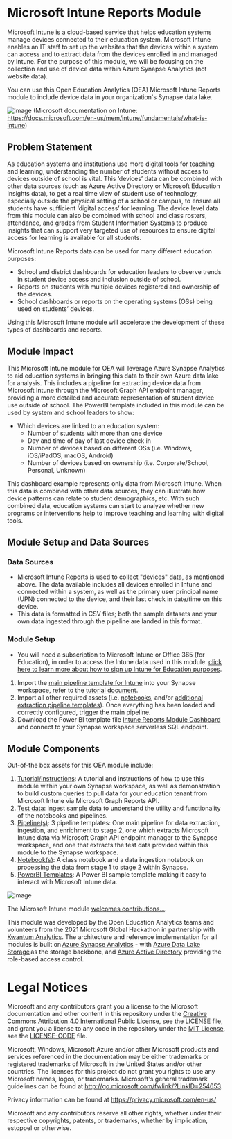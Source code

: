# Microsoft Intune Reports Module
Microsoft Intune is a cloud-based service that helps education systems manage devices connected to their education system. Microsoft Intune enables an IT staff to set up the websites that the devices within a system can access and to extract data from the devices enrolled in and managed by Intune. For the purpose of this module, we will be focusing on the collection and use of device data within Azure Synapse Analytics (not website data). 

You can use this Open Education Analytics (OEA) Microsoft Intune Reports module to include device data in your organization's Synapse data lake.

 ![image](https://github.com/microsoft/OpenEduAnalytics/blob/bb54627d99d8ae8fcc4b575cdd040b9b61b6b730/modules/Intune/docs/images/Intune%20Diagram.png)
 (Microsoft documentation on Intune: https://docs.microsoft.com/en-us/mem/intune/fundamentals/what-is-intune) 

## Problem Statement
As education systems and institutions use more digital tools for teaching and learning, understanding the number of students without access to devices outside of school is vital. This ‘devices’ data can be combined with other data sources (such as Azure Active Directory or Microsoft Education Insights data), to get a real time view of student use of technology, especially outside the physical setting of a school or campus, to ensure all students have sufficient ‘digital access’ for learning. The device level data from this module can also be combined with school and class rosters, attendance, and grades from Student Information Systems to produce insights that can support very targeted use of resources to ensure digital access for learning is available for all students. 

Microsoft Intune Reports data can be used for many different education purposes: 
  -	School and district dashboards for education leaders to observe trends in student device access and inclusion outside of school. 
  - Reports on students with multiple devices registered and ownership of the devices. 
  -	School dashboards or reports on the operating systems (OSs) being used on students’ devices. 

Using this Microsoft Intune module will accelerate the development of these types of dashboards and reports.

## Module Impact 
This Microsoft Intune module for OEA will leverage Azure Synapse Analytics to aid education systems in bringing this data to their own Azure data lake for analysis. This includes a pipeline for extracting device data from Microsoft Intune through the Microsoft Graph API endpoint manager, providing a more detailed and accurate representation of student device use outside of school. The PowerBI template included in this module can be used by system and school leaders to show:

  - Which devices are linked to an education system:
     * Number of students with more than one device
     * Day and time of day of last device check in
     * Number of devices based on different OSs (i.e. Windows, iOS/iPadOS, macOS, Android)
     * Number of devices based on ownership (i.e. Corporate/School, Personal, Unknown)

This dashboard example represents only data from Microsoft Intune. When this data is combined with other data sources, they can illustrate how device patterns can relate to student demographics, etc. With such combined data, education systems can start to analyze whether new programs or interventions help to improve teaching and learning with digital tools.  

## Module Setup and Data Sources
### Data Sources
 - Microsoft Intune Reports is used to collect "devices" data, as mentioned above. The data available includes all devices enrolled in Intune and connected within a system, as well as the primary user principal name (UPN) connected to the device, and their last check in date/time on this device. 
 - This data is formatted in CSV files; both the sample datasets and your own data ingested through the pipeline are landed in this format. 

### Module Setup
 - You will need a subscription to Microsoft Intune or Office 365 (for Education), in order to access the Intune data used in this module: [click here to learn more about how to sign up Intune for Education purposes](https://www.microsoft.com/en-us/education/intune).
 1. Import the [main pipeline template for Intune](https://github.com/microsoft/OpenEduAnalytics/tree/main/modules/Intune/pipeline) into your Synapse workspace, refer to the [tutorial document](https://github.com/microsoft/OpenEduAnalytics/tree/main/modules/Intune/docs).
 2. Import all other required assets (i.e. [notebooks](https://github.com/microsoft/OpenEduAnalytics/tree/main/modules/Intune/notebook), and/or [additional extraction pipeline templates](https://github.com/microsoft/OpenEduAnalytics/tree/main/modules/Intune/pipeline)). Once everything has been loaded and correctly configured, trigger the main pipeline.
 3. Download the Power BI template file [Intune Reports Module Dashboard](https://github.com/microsoft/OpenEduAnalytics/tree/main/modules/Intune/powerbi) and connect to your Synapse workspace serverless SQL endpoint.
 
## Module Components
Out-of-the box assets for this OEA module include: 
1. [Tutorial/Instructions](https://github.com/microsoft/OpenEduAnalytics/tree/main/modules/Intune/docs): A tutorial and instructions of how to use this module within your own Synapse workspace, as well as demonstration to build custom queries to pull data for your education tenant from Microsoft Intune via Microsoft Graph Reports API.
2. [Test data](https://github.com/microsoft/OpenEduAnalytics/tree/main/modules/Intune/test_data): Ingest sample data to understand the utility and functionality of the notebooks and pipelines.
3. [Pipeline(s)](https://github.com/microsoft/OpenEduAnalytics/tree/main/modules/Intune/pipeline): 3 pipeline templates: One main pipeline for data extraction, ingestion, and enrichment to stage 2, one which extracts Microsoft Intune data via Microsoft Graph API endpoint manager to the Synapse workspace, and one that extracts the test data provided within this module to the Synapse workspace.
4. [Notebook(s)](https://github.com/microsoft/OpenEduAnalytics/tree/main/modules/Intune/notebook): A class notebook and a data ingestion notebook on processing the data from stage 1 to stage 2 within Synapse. 
5. [PowerBI Templates](https://github.com/microsoft/OpenEduAnalytics/tree/main/modules/Intune/powerbi): A Power BI sample template making it easy to interact with Microsoft Intune data.

![image](https://github.com/microsoft/OpenEduAnalytics/blob/9bb60b09b042d221cb5023598024bfb3ff58d3db/modules/Intune/docs/images/Intune%20PowerBI%20Dashboard.png)
 
The Microsoft Intune module [welcomes contributions...](https://github.com/microsoft/OpenEduAnalytics/blob/main/CONTRIBUTING.md).

This module was developed by the Open Education Analytics teams and volunteers from the 2021 Microsoft Global Hackathon in partnership with [Kwantum Analytics](https://www.kwantumanalytics.com/). The architecture and reference implementation for all modules is built on [Azure Synapse Analytics](https://azure.microsoft.com/en-us/services/synapse-analytics/) - with [Azure Data Lake Storage](https://docs.microsoft.com/en-us/azure/storage/blobs/data-lake-storage-introduction) as the storage backbone, and [Azure Active Directory](https://azure.microsoft.com/en-us/services/active-directory/) providing the role-based access control.

# Legal Notices
Microsoft and any contributors grant you a license to the Microsoft documentation and other content in this repository under the [Creative Commons Attribution 4.0 International Public License](https://creativecommons.org/licenses/by/4.0/legalcode), see the [LICENSE](https://github.com/microsoft/OpenEduAnalytics/blob/main/LICENSE) file, and grant you a license to any code in the repository under the [MIT License](https://opensource.org/licenses/MIT), see the [LICENSE-CODE](https://github.com/microsoft/OpenEduAnalytics/blob/main/LICENSE-CODE) file.

Microsoft, Windows, Microsoft Azure and/or other Microsoft products and services referenced in the documentation may be either trademarks or registered trademarks of Microsoft in the United States and/or other countries. The licenses for this project do not grant you rights to use any Microsoft names, logos, or trademarks. Microsoft's general trademark guidelines can be found at http://go.microsoft.com/fwlink/?LinkID=254653.

Privacy information can be found at https://privacy.microsoft.com/en-us/

Microsoft and any contributors reserve all other rights, whether under their respective copyrights, patents, or trademarks, whether by implication, estoppel or otherwise.
